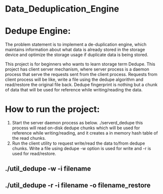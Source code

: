 # Data_Deduplication_Engine

# Dedupe Engine: 
The problem statement is to implement a de-duplication engine, which maintains information about what data is already stored in the storage device and optimize the storage usage if duplicate data is being stored.

This project is for beginners who wants to learn storage term Dedupe. This project has client server mechanism, where server process is a daemon process that serve the requests sent from the client process. Requests from client process will be like, write a file using the dedupe algorithm and read/restore the original file back. Dedupe fingerprint is nothing but a chunk of data that will be used for reference while writing/reading the data.

# How to run the project:
1. Start the server daemon process as below. ./serverd_dedupe this process will read on-disk dedupe chunks which will be used for reference while writing/reading, and it creates a in memory hash table of the read chunks. 
2. Run the client utility to request write/read the data to/from dedupe chunks. Write a file using dedupe -w option is used for write and -r is used for read/restore.

## ./util_dedupe -w -i filename
## ./util_dedupe -r -i filename -o filename_restore
